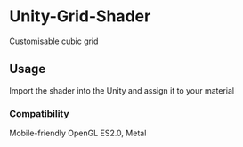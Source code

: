 # Unity-Grid-Shader
Customisable cubic grid


## Usage
Import the shader into the Unity and assign it to your material

### Compatibility
Mobile-friendly
OpenGL ES2.0, Metal
